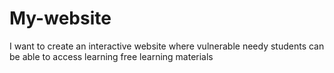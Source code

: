 # My-website
I want to create an interactive website where vulnerable needy students can be able to access learning free learning materials
